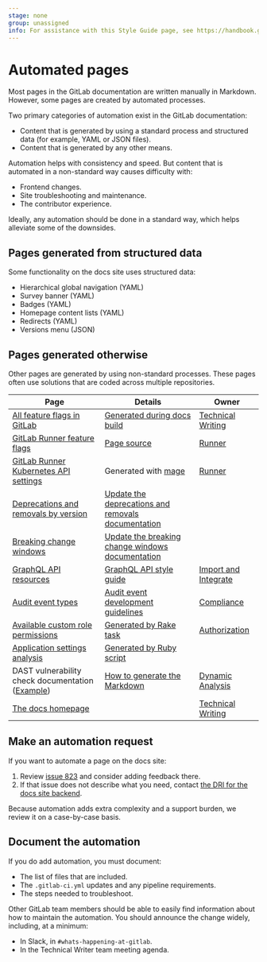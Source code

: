 ```yaml
---
stage: none
group: unassigned
info: For assistance with this Style Guide page, see https://handbook.gitlab.com/handbook/product/ux/technical-writing/#assignments-to-other-projects-and-subjects.
---
```


# Automated pages

Most pages in the GitLab documentation are written manually in Markdown.
However, some pages are created by automated processes.

Two primary categories of automation exist in the GitLab documentation:

- Content that is generated by using a standard process and structured data (for example, YAML or JSON files).
- Content that is generated by any other means.

Automation helps with consistency and speed. But content that is automated in a
non-standard way causes difficulty with:

- Frontend changes.
- Site troubleshooting and maintenance.
- The contributor experience.

Ideally, any automation should be done in a standard way, which helps alleviate some of the downsides.

## Pages generated from structured data

Some functionality on the docs site uses structured data:

- Hierarchical global navigation (YAML)
- Survey banner (YAML)
- Badges (YAML)
- Homepage content lists (YAML)
- Redirects (YAML)
- Versions menu (JSON)

## Pages generated otherwise

Other pages are generated by using non-standard processes. These pages often use solutions
that are coded across multiple repositories.

| Page | Details | Owner |
|---|---|---|
| [All feature flags in GitLab](../../../user/feature_flags.md) | [Generated during docs build](https://gitlab.com/gitlab-org/gitlab-docs/-/blob/main/doc/raketasks.md#generate-the-feature-flag-tables) | [Technical Writing](https://handbook.gitlab.com/handbook/product/ux/technical-writing/) |
| [GitLab Runner feature flags](https://docs.gitlab.com/runner/configuration/feature-flags.html) | [Page source](https://gitlab.com/gitlab-org/gitlab-runner/-/blob/ec6e1797d2173a95c8ac7f726bd62f6f110b7211/docs/configuration/feature-flags.md?plain=1#L39) | [Runner](https://handbook.gitlab.com/handbook/engineering/development/ops/verify/runner/) |
| [GitLab Runner Kubernetes API settings](https://docs.gitlab.com/runner/executors/kubernetes/) | Generated with [mage](https://gitlab.com/gitlab-org/gitlab-runner/-/blob/main/.gitlab/ci/qa.gitlab-ci.yml#L133) | [Runner](https://handbook.gitlab.com/handbook/engineering/development/ops/verify/runner/) |
| [Deprecations and removals by version](../../../update/deprecations.md) | [Update the deprecations and removals documentation](../../deprecation_guidelines/index.md#update-the-deprecations-and-removals-documentation) |  |
| [Breaking change windows](../../../update/breaking_windows.md) | [Update the breaking change windows documentation](../../deprecation_guidelines/index.md#update-the-breaking-change-windows-documentation) |  |
| [GraphQL API resources](../../../api/graphql/reference/_index.md) | [GraphQL API style guide](../../api_graphql_styleguide.md#documentation-and-schema) | [Import and Integrate](https://handbook.gitlab.com/handbook/engineering/development/dev/foundations/import-and-integrate/) |
| [Audit event types](../../../user/compliance/audit_event_types.md) | [Audit event development guidelines](../../audit_event_guide/index.md) | [Compliance](https://handbook.gitlab.com/handbook/engineering/development/sec/govern/compliance/) |
| [Available custom role permissions](../../../user/custom_roles/abilities.md) | [Generated by Rake task](https://gitlab.com/gitlab-org/gitlab/-/blob/master/tooling/custom_roles/docs/templates/custom_abilities.md.erb) | [Authorization](https://handbook.gitlab.com/handbook/product/categories/#authorization-group)|
| [Application settings analysis](../../cells/application_settings_analysis.md) | [Generated by Ruby script](https://gitlab.com/gitlab-org/gitlab/-/blob/2bb2910c84fad965bde473aa2881d88358b6e96e/scripts/cells/application-settings-analysis.rb#L353) | |
| DAST vulnerability check documentation ([Example](../../../user/application_security/dast/browser/checks/798.19.md)) | [How to generate the Markdown](https://gitlab.com/gitlab-org/security-products/dast-cwe-checks/-/blob/main/doc/how-to-generate-the-markdown-documentation.md) | [Dynamic Analysis](https://handbook.gitlab.com/handbook/product/categories/#dynamic-analysis-group) |
| [The docs homepage](../../../index.md) |  | [Technical Writing](https://handbook.gitlab.com/handbook/product/ux/technical-writing/) |

## Make an automation request

If you want to automate a page on the docs site:

1. Review [issue 823](https://gitlab.com/gitlab-org/gitlab-docs/-/issues/823)
   and consider adding feedback there.
1. If that issue does not describe what you need, contact
   [the DRI for the docs site backend](https://handbook.gitlab.com/handbook/product/ux/technical-writing/#assignments-to-other-projects-and-subjects).

Because automation adds extra complexity and a support burden, we
review it on a case-by-case basis.

## Document the automation

If you do add automation, you must document:

- The list of files that are included.
- The `.gitlab-ci.yml` updates and any pipeline requirements.
- The steps needed to troubleshoot.

Other GitLab team members should be able to easily find information about how to maintain the automation.
You should announce the change widely, including, at a minimum:

- In Slack, in `#whats-happening-at-gitlab`.
- In the Technical Writer team meeting agenda.
